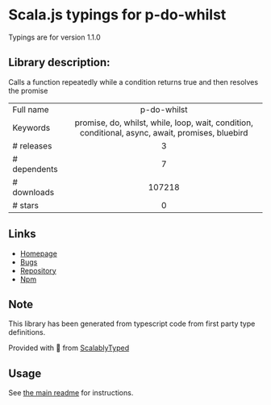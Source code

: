 
# Scala.js typings for p-do-whilst

Typings are for version 1.1.0

## Library description:
Calls a function repeatedly while a condition returns true and then resolves the promise

|                    |                 |
| ------------------ | :-------------: |
| Full name          | p-do-whilst |
| Keywords           | promise, do, whilst, while, loop, wait, condition, conditional, async, await, promises, bluebird |
| # releases         | 3 |
| # dependents       | 7 |
| # downloads        | 107218 |
| # stars            | 0 |

## Links
- [Homepage](https://github.com/sindresorhus/p-do-whilst#readme)
- [Bugs](https://github.com/sindresorhus/p-do-whilst/issues)
- [Repository](https://github.com/sindresorhus/p-do-whilst)
- [Npm](https://www.npmjs.com/package/p-do-whilst)
    


## Note
This library has been generated from typescript code from first party type definitions.

Provided with :purple_heart: from [ScalablyTyped](https://github.com/oyvindberg/ScalablyTyped)

## Usage
See [the main readme](../../readme.md) for instructions.


